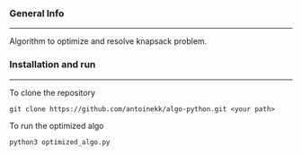 ### General Info
***
Algorithm to optimize and resolve knapsack problem.

### Installation and run
***

To clone the repository

```
git clone https://github.com/antoinekk/algo-python.git <your path>
```

To run the optimized algo

```
python3 optimized_algo.py
```
